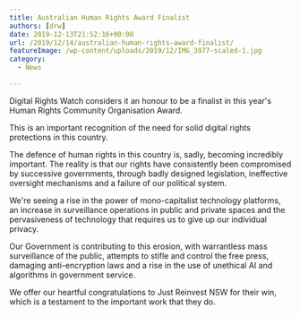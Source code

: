 ```yaml
---
title: Australian Human Rights Award Finalist
authors: [drw]
date: 2019-12-13T21:52:16+00:00
url: /2019/12/14/australian-human-rights-award-finalist/
featureImage: /wp-content/uploads/2019/12/IMG_3977-scaled-1.jpg
category:
  - News

---
```

Digital Rights Watch considers it an honour to be a finalist in this year's Human Rights Community Organisation Award.

This is an important recognition of the need for solid digital rights protections in this country.

The defence of human rights in this country is, sadly, becoming incredibly important. The reality is that our rights have consistently been compromised by successive governments, through badly designed legislation, ineffective oversight mechanisms and a failure of our political system.

We're seeing a rise in the power of mono-capitalist technology platforms, an increase in surveillance operations in public and private spaces and the pervasiveness of technology that requires us to give up our individual privacy.

Our Government is contributing to this erosion, with warrantless mass surveillance of the public, attempts to [][1]stifle and control the free press, damaging anti-encryption laws and a rise in the use of unethical AI and algorithms in government service.

We offer our heartful congratulations to Just Reinvest NSW for their win, which is a testament to the important work that they do.

 [1]: https://www.theguardian.com/commentisfree/2019/oct/23/people-have-a-right-to-be-suspicious-of-journalists-self-advocacy-but-press-freedom-is-important
